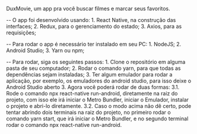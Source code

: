 DuxMovie, um app pra você buscar filmes e marcar seus favoritos.

-- O app foi desenvolvido usando:
        1. React Native, na construção das interfaces;
        2. Redux, para o gerenciamento do estado;
        3. Axios, para as requisições;
       
 -- Para rodar o app é necessário ter instalado em seu PC:
        1. NodeJS;
        2. Android Studio;
        3. Yarn ou npm;
        
 -- Para rodar, siga os seguintes passos:
        1. Clone o repositório em alguma pasta de seu computador;
        2. Rodar o comando yarn, para que todas as dependências sejam instaladas;
        3. Ter algum emulador para rodar a aplicação, por exemplo, os emuladores do android studio, para isso deixe o Android Studio aberto
        3. Agora você poderá rodar de duas formas:
                3.1. Rode o comando npx react-native run-android, diretamente na raiz do projeto, com isso ele irá iniciar o Metro Bundler, iniciar o Emulador, instalar o projeto e abri-lo diretamente.
                3.2. Caso o modo acima não dê certo, pode tentar abrindo dois terminais na raiz do projeto, no primeiro rodar o comando yarn start, que irá iniciar o Metro Bundler, e no segundo terminal rodar o comando npx react-native run-android.
